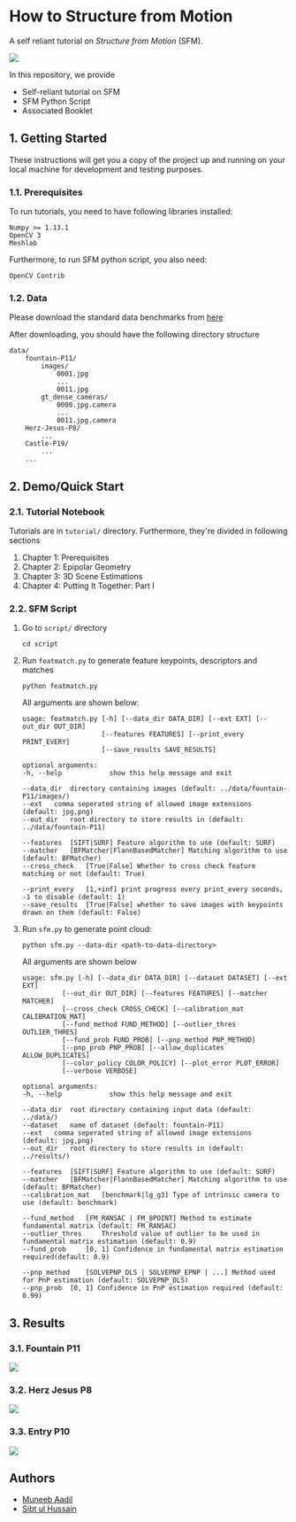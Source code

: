 # How to Structure from Motion 

A self reliant tutorial on _Structure from Motion_ (SFM). 

![](results/misc-figs/fountain_p11.png)

In this repository, we provide
* Self-reliant tutorial on SFM
* SFM Python Script
* Associated Booklet

## 1. Getting Started

These instructions will get you a copy of the project up and running on your local machine for development and testing purposes.

### 1.1. Prerequisites

To run tutorials, you need to have following libraries installed:
```
Numpy >= 1.13.1
OpenCV 3
Meshlab
```
Furthermore, to run SFM python script, you also need: 
```
OpenCV Contrib
```

### 1.2. Data 
Please download the standard data benchmarks from [here](https://github.com/openMVG/SfM_quality_evaluation)

After downloading, you should have the following directory structure 
```
data/
    fountain-P11/ 
        images/
            0001.jpg
            ...
            0011.jpg
        gt_dense_cameras/
            0000.jpg.camera
            ...
            0011.jpg.camera
    Herz-Jesus-P8/
        ...
    Castle-P19/
        ...
    ...
```

## 2. Demo/Quick Start

### 2.1. Tutorial Notebook 
Tutorials are in `tutorial/` directory. Furthermore, they're divided in following sections
1. Chapter 1: Prerequisites
2. Chapter 2: Epipolar Geometry
3. Chapter 3: 3D Scene Estimations
4. Chapter 4: Putting It Together: Part I

### 2.2. SFM Script
1. Go to `script/` directory
    ```
    cd script
    ```

2. Run `featmatch.py` to generate feature keypoints, descriptors and matches
    ```
    python featmatch.py
    ```

    All arguments are shown below: 
    ```
    usage: featmatch.py [-h] [--data_dir DATA_DIR] [--ext EXT] [--out_dir OUT_DIR]
                        [--features FEATURES] [--print_every PRINT_EVERY]
                        [--save_results SAVE_RESULTS]

    optional arguments:
    -h, --help            show this help message and exit

    --data_dir  directory containing images (default: ../data/fountain-P11/images/)
    --ext   comma seperated string of allowed image extensions (default: jpg,png)
    --out_dir   root directory to store results in (default: ../data/fountain-P11)

    --features  [SIFT|SURF] Feature algorithm to use (default: SURF)
    --matcher   [BFMatcher|FlannBasedMatcher] Matching algorithm to use (default: BFMatcher)
    --cross_check   [True|False] Whether to cross check feature matching or not (default: True)

    --print_every   [1,+inf] print progress every print_every seconds, -1 to disable (default: 1)
    --save_results  [True|False] whether to save images with keypoints drawn on them (default: False)
    ```

3. Run `sfm.py` to generate point cloud: 
    ```
    python sfm.py --data-dir <path-to-data-directory>
    ```

    All arguments are shown below
    ```
    usage: sfm.py [-h] [--data_dir DATA_DIR] [--dataset DATASET] [--ext EXT]
              [--out_dir OUT_DIR] [--features FEATURES] [--matcher MATCHER]
              [--cross_check CROSS_CHECK] [--calibration_mat CALIBRATION_MAT]
              [--fund_method FUND_METHOD] [--outlier_thres OUTLIER_THRES]
              [--fund_prob FUND_PROB] [--pnp_method PNP_METHOD]
              [--pnp_prob PNP_PROB] [--allow_duplicates ALLOW_DUPLICATES]
              [--color_policy COLOR_POLICY] [--plot_error PLOT_ERROR]
              [--verbose VERBOSE]

    optional arguments:
    -h, --help            show this help message and exit
    
    --data_dir  root directory containing input data (default: ../data/)
    --dataset   name of dataset (default: fountain-P11)
    --ext   comma seperated string of allowed image extensions (default: jpg,png)
    --out_dir   root directory to store results in (default: ../results/)

    --features  [SIFT|SURF] Feature algorithm to use (default: SURF)
    --matcher   [BFMatcher|FlannBasedMatcher] Matching algorithm to use (default: BFMatcher)
    --calibration_mat   [benchmark|lg_g3] Type of intrinsic camera to use (default: benchmark)
    
    --fund_method   [FM_RANSAC | FM_8POINT] Method to estimate fundamental matrix (default: FM_RANSAC)
    --outlier_thres     Threshold value of outlier to be used in fundamental matrix estimation (default: 0.9)
    --fund_prob     [0, 1] Confidence in fundamental matrix estimation required(default: 0.9)

    --pnp_method    [SOLVEPNP_DLS | SOLVEPNP_EPNP | ...] Method used for PnP estimation (default: SOLVEPNP_DLS)
    --pnp_prob  [0, 1] Confidence in PnP estimation required (default: 0.99)
    ```

## 3. Results
### 3.1. Fountain P11
![](results/misc-figs/fountain_p11.png)

### 3.2. Herz Jesus P8
![](results/misc-figs/herz_jesus_p8.png)

### 3.3. Entry P10
![](results/misc-figs/entry_p10.png)

## Authors
* [Muneeb Aadil](https://muneebaadil.github.io)
* [Sibt ul Hussain](https://sites.google.com/site/sibtulhussain/)
